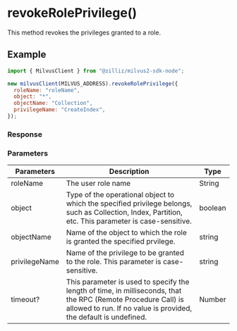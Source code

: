 # revokeRolePrivilege()

This method revokes the privileges granted to a role.

## Example

```javascript
import { MilvusClient } from "@zilliz/milvus2-sdk-node";

new milvusClient(MILVUS_ADDRESS).revokeRolePrivilege({
  roleName: "roleName",
  object: "*",
  objectName: "Collection",
  privilegeName: "CreateIndex",
});
```

### Response

### Parameters

| Parameters    | Description                                                                                                                                                                       | Type    |
| ------------- | --------------------------------------------------------------------------------------------------------------------------------------------------------------------------------- | ------- |
| roleName      | The user role name                                                                                                                                                                | String  |
| object        | Type of the operational object to which the specified privilege belongs, such as Collection, Index, Partition, etc. This parameter is case-sensitive.                             | boolean |
| objectName    | Name of the object to which the role is granted the specified prvilege.                                                                                                           | string  |
| privilegeName | Name of the privilege to be granted to the role. This parameter is case-sensitive.                                                                                                | string  |
| timeout?      | This parameter is used to specify the length of time, in milliseconds, that the RPC (Remote Procedure Call) is allowed to run. If no value is provided, the default is undefined. | Number  |
